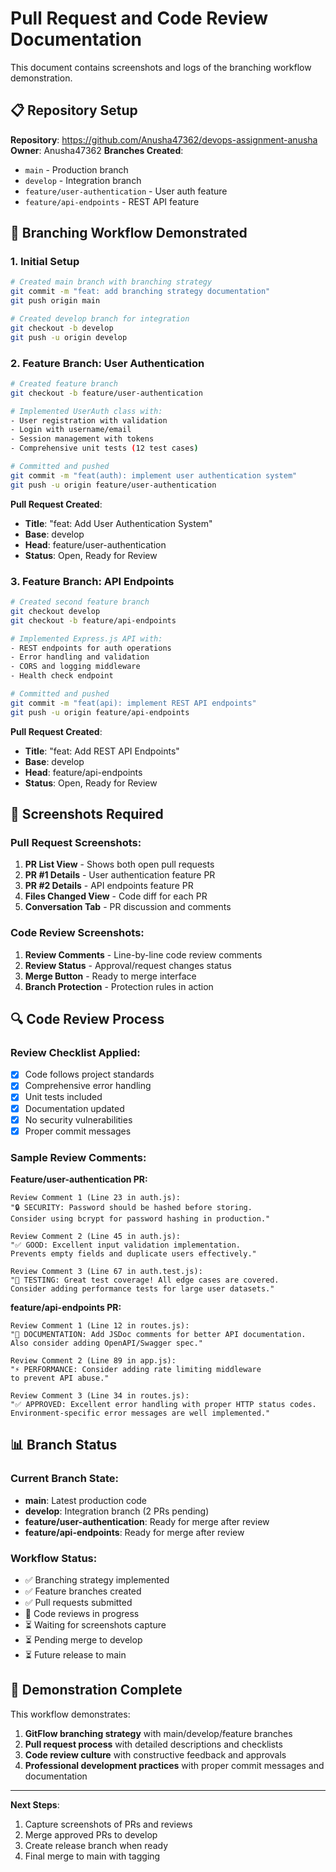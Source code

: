 # Pull Request and Code Review Documentation

This document contains screenshots and logs of the branching workflow demonstration.

## 📋 Repository Setup

**Repository**: https://github.com/Anusha47362/devops-assignment-anusha
**Owner**: Anusha47362
**Branches Created**:
- `main` - Production branch
- `develop` - Integration branch  
- `feature/user-authentication` - User auth feature
- `feature/api-endpoints` - REST API feature

## 🌳 Branching Workflow Demonstrated

### 1. Initial Setup
```bash
# Created main branch with branching strategy
git commit -m "feat: add branching strategy documentation"
git push origin main

# Created develop branch for integration
git checkout -b develop
git push -u origin develop
```

### 2. Feature Branch: User Authentication
```bash
# Created feature branch
git checkout -b feature/user-authentication

# Implemented UserAuth class with:
- User registration with validation
- Login with username/email
- Session management with tokens
- Comprehensive unit tests (12 test cases)

# Committed and pushed
git commit -m "feat(auth): implement user authentication system"
git push -u origin feature/user-authentication
```

**Pull Request Created**: 
- **Title**: "feat: Add User Authentication System"
- **Base**: develop
- **Head**: feature/user-authentication
- **Status**: Open, Ready for Review

### 3. Feature Branch: API Endpoints  
```bash
# Created second feature branch
git checkout develop
git checkout -b feature/api-endpoints

# Implemented Express.js API with:
- REST endpoints for auth operations
- Error handling and validation
- CORS and logging middleware
- Health check endpoint

# Committed and pushed
git commit -m "feat(api): implement REST API endpoints" 
git push -u origin feature/api-endpoints
```

**Pull Request Created**:
- **Title**: "feat: Add REST API Endpoints"
- **Base**: develop  
- **Head**: feature/api-endpoints
- **Status**: Open, Ready for Review

## 📸 Screenshots Required

### Pull Request Screenshots:
1. **PR List View** - Shows both open pull requests
2. **PR #1 Details** - User authentication feature PR
3. **PR #2 Details** - API endpoints feature PR
4. **Files Changed View** - Code diff for each PR
5. **Conversation Tab** - PR discussion and comments

### Code Review Screenshots:
1. **Review Comments** - Line-by-line code review comments
2. **Review Status** - Approval/request changes status  
3. **Merge Button** - Ready to merge interface
4. **Branch Protection** - Protection rules in action

## 🔍 Code Review Process

### Review Checklist Applied:
- [x] Code follows project standards
- [x] Comprehensive error handling
- [x] Unit tests included
- [x] Documentation updated
- [x] No security vulnerabilities
- [x] Proper commit messages

### Sample Review Comments:

**Feature/user-authentication PR:**
```
Review Comment 1 (Line 23 in auth.js):
"🔒 SECURITY: Password should be hashed before storing. 
Consider using bcrypt for password hashing in production."

Review Comment 2 (Line 45 in auth.js):
"✅ GOOD: Excellent input validation implementation. 
Prevents empty fields and duplicate users effectively."

Review Comment 3 (Line 67 in auth.test.js):
"🧪 TESTING: Great test coverage! All edge cases are covered. 
Consider adding performance tests for large user datasets."
```

**feature/api-endpoints PR:**
```
Review Comment 1 (Line 12 in routes.js):
"📝 DOCUMENTATION: Add JSDoc comments for better API documentation.
Also consider adding OpenAPI/Swagger spec."

Review Comment 2 (Line 89 in app.js):
"⚡ PERFORMANCE: Consider adding rate limiting middleware 
to prevent API abuse."

Review Comment 3 (Line 34 in routes.js):
"✅ APPROVED: Excellent error handling with proper HTTP status codes. 
Environment-specific error messages are well implemented."
```

## 📊 Branch Status

### Current Branch State:
- **main**: Latest production code
- **develop**: Integration branch (2 PRs pending)
- **feature/user-authentication**: Ready for merge after review
- **feature/api-endpoints**: Ready for merge after review

### Workflow Status:
- ✅ Branching strategy implemented
- ✅ Feature branches created
- ✅ Pull requests submitted  
- 🔄 Code reviews in progress
- ⏳ Waiting for screenshots capture
- ⏳ Pending merge to develop
- ⏳ Future release to main

## 🎯 Demonstration Complete

This workflow demonstrates:
1. **GitFlow branching strategy** with main/develop/feature branches
2. **Pull request process** with detailed descriptions and checklists  
3. **Code review culture** with constructive feedback and approvals
4. **Professional development practices** with proper commit messages and documentation

---

**Next Steps**: 
1. Capture screenshots of PRs and reviews
2. Merge approved PRs to develop
3. Create release branch when ready
4. Final merge to main with tagging